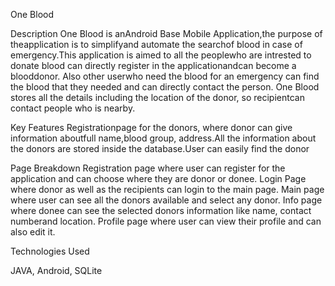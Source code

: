 One Blood

Description
One Blood is anAndroid Base Mobile Application,the purpose of theapplication is to simplifyand automate the searchof blood in case of emergency.This application is aimed to all the peoplewho are intrested to donate blood can directly register in the applicationandcan become a blooddonor. Also other userwho need the blood for an emergency can find the blood that they needed and can directly contact the person. One Blood stores all the details including the location of the donor, so recipientcan contact people who is nearby.

Key Features
Registrationpage for the donors, where donor can give information aboutfull name,blood group, address.All the information about the donors are stored inside the database.User can easily find the donor 

Page Breakdown 
Registration page where user can register for the application and can choose where they are donor or donee.
Login Page where donor as well as the recipients can login to the main page.
Main page where user can see all the donors available and select any donor.
Info page where donee can see the selected donors information like name, contact numberand location.
Profile page where user can view their profile and can also edit it.

Technologies Used

JAVA, Android, SQLite
